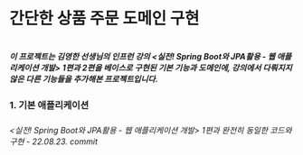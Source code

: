 <h1>간단한 상품 주문 도메인 구현<h1>

<h5>이 프로젝트는 김영한 선생님의 인프런 강의 <실전! Spring Boot와 JPA활용 - 웹 애플리케이션 개발> 1편과 2편을 베이스로 구현된 기본 기능과 도메인에, 강의에서 다뤄지지 않은 다른 기능들을 추가해본
프로젝트입니다.<h5>


<h3>1. 기본 애플리케이션<h3>
<h6><실전! Spring Boot와 JPA활용 - 웹 애플리케이션 개발> 1편과 완전히 동일한 코드와 구현
- 22.08.23. commit<h6>

